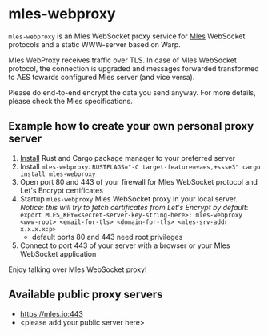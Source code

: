 # mles-webproxy

`mles-webproxy` is an Mles WebSocket proxy service for [Mles](https://github.com/jq-rs/mles-rs) WebSocket protocols and a static WWW-server based on Warp.

Mles WebProxy receives traffic over TLS. In case of Mles WebSocket protocol, the connection is upgraded and messages forwarded transformed to AES towards configured Mles server (and vice versa).

Please do end-to-end encrypt the data you send anyway. For more details, please check the Mles specifications.

## Example how to create your own personal proxy server

 1. [Install](https://www.rust-lang.org/tools/install) Rust and Cargo package manager to your preferred server
 2. Install `mles-webproxy`: `RUSTFLAGS="-C target-feature=+aes,+ssse3" cargo install mles-webproxy`
 3. Open port 80 and 443 of your firewall for Mles WebSocket protocol and Let's Encrypt certificates
 4. Startup `mles-webproxy` Mles WebSocket proxy in your local server. *Notice: this will try to fetch certificates from Let's Encrypt by default*:  `export MLES_KEY=<secret-server-key-string-here>; mles-webproxy <www-root> <email-for-tls> <domain-for-tls> <mles-srv-addr x.x.x.x:p>`
     - default ports 80 and 443 need root privileges
 5. Connect to port 443 of your server with a browser or your Mles WebSocket application
  
 Enjoy talking over Mles WebSocket proxy!
 
 ## Available public proxy servers
 
   * https://mles.io:443
   * \<please add your public server here\>
 
